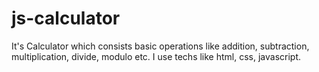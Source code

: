 # js-calculator
It's Calculator which consists basic operations like addition, subtraction, multiplication, divide, modulo etc. I use techs like html, css, javascript.
